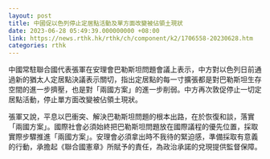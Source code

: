 ```yaml
---
layout: post
title: 中國促以色列停止定居點活動及單方面改變被佔領土現狀
date: 2023-06-28 05:49:39.000000000 +08:00
link: https://news.rthk.hk/rthk/ch/component/k2/1706558-20230628.htm
categories: rthk
---
```


中國常駐聯合國代表張軍在安理會巴勒斯坦問題會議上表示，中方對以色列日前通過新的猶太人定居點決議表示關切，指出定居點的每一寸擴張都是對巴勒斯坦生存空間的進一步擠壓，也是對「兩國方案」的進一步削弱。中方再次敦促停止一切定居點活動，停止單方面改變被佔領土現狀。

張軍又說，平息以巴衝突、解決巴勒斯坦問題的根本出路，在於恢復和談，落實「兩國方案」。國際社會必須始終把巴勒斯坦問題放在國際議程的優先位置，採取實際步驟推進「兩國方案」。安理會必須拿出時不我待的緊迫感，準備採取有意義的行動，承擔起《聯合國憲章》所賦予的責任，為政治承諾的兌現提供監督保障。
